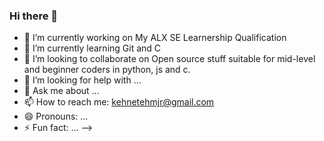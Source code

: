 ### Hi there 👋

<!--
**Kenneth-bit/Kenneth-bit** is a ✨ _special_ ✨ repository because its `README.md` (this file) appears on your GitHub profile.

Here are some ideas to get you started:
-->
- 🔭 I’m currently working on My ALX SE Learnership Qualification
- 🌱 I’m currently learning Git and C
- 👯 I’m looking to collaborate on Open source stuff suitable for mid-level and beginner coders in python, js and c.
- 🤔 I’m looking for help with ...
- 💬 Ask me about ...
- 📫 How to reach me: kehnetehmjr@gmail.com
- 😄 Pronouns: ...
- ⚡ Fun fact: ...
-->


